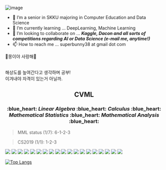 ![image](https://user-images.githubusercontent.com/48243487/147347475-8fa77723-5df2-4488-ba01-863b1ea9ae06.png)
- 👀 I’m a senior in SKKU majoring in Computer Education and Data Science
- 🌱 I’m currently learning ... DeepLearning, Machine Learning
- 💞️ I’m looking to collaborate on ... ***Kaggle, Dacon and all sorts of competitions regarding AI or Data Science (e-mail me, anytime!)***
- 📫 How to reach me ... superbunny38 at gmail dot com

💞️몽이야 사랑해💞️

<br>
해상도를 높여간다고 생각하며 공부!
<br>
이겨내야 자격이 있는거 아닐까.


<h2 align="center"> <strong>CVML</strong> </h2>
<h3 align="center">
:blue_heart: <strong><em>Linear Algebra</em></strong>
:blue_heart: <strong><em>Calculus</em></strong>
:blue_heart: <strong><em>Mathematical Statistics</em></strong>
:blue_heart: <strong><em>Mathematical Analysis</em></strong> :blue_heart:
</h3>

> MML status (1/7): 6-1-2-3

> CS2019 (1/1): 1-2-3

<!---
superbunny38/superbunny38 is a ✨ special ✨ repository because its `README.md` (this file) appears on your GitHub profile.
You can click the Preview link to take a look at your changes.
--->


<img src="https://img.shields.io/badge/TensorFlow-FF6F00?style=for-the-badge&logo=tensorflow&logoColor=white" /> <img src="https://img.shields.io/badge/C-00599C?style=for-the-badge&logo=c&logoColor=white" /> <img src="https://img.shields.io/badge/C%2B%2B-00599C?style=for-the-badge&logo=c%2B%2B&logoColor=white" />
<img src="https://img.shields.io/badge/HTML5-E34F26?style=for-the-badge&logo=html5&logoColor=white" />
<img src="https://img.shields.io/badge/Keras-D00000?style=for-the-badge&logo=Keras&logoColor=whit" />
<img src="https://img.shields.io/badge/LaTeX-47A141?style=for-the-badge&logo=LaTeX&logoColor=white" />
<img src="https://img.shields.io/badge/Numpy-777BB4?style=for-the-badge&logo=numpy&logoColor=white" />
<img src="https://img.shields.io/badge/Pandas-2C2D72?style=for-the-badge&logo=pandas&logoColor=white" />
<img src="https://img.shields.io/badge/Python-FFD43B?style=for-the-badge&logo=python&logoColor=blue" />
<img src="https://img.shields.io/badge/PyTorch-EE4C2C?style=for-the-badge&logo=PyTorch&logoColor=white" />
<img src="https://img.shields.io/badge/R-276DC3?style=for-the-badge&logo=r&logoColor=white" />
<img src="https://img.shields.io/badge/scikit_learn-F7931E?style=for-the-badge&logo=scikit-learn&logoColor=white" />
<img src="https://img.shields.io/badge/Linux-FCC624?style=for-the-badge&logo=linux&logoColor=black" />
<img src="https://img.shields.io/badge/Ubuntu-E95420?style=for-the-badge&logo=ubuntu&logoColor=white" />
<img src="https://img.shields.io/badge/Windows-0078D6?style=for-the-badge&logo=windows&logoColor=white" />
<img src="https://img.shields.io/badge/Django-092E20?style=for-the-badge&logo=django&logoColor=green" />
<img src="https://img.shields.io/badge/Bootstrap-563D7C?style=for-the-badge&logo=bootstrap&logoColor=white" />
<img src="https://img.shields.io/badge/CSS3-1572B6?style=for-the-badge&logo=css3&logoColor=white" />
<img src="https://img.shields.io/badge/MySQL-005C84?style=for-the-badge&logo=mysql&logoColor=white" />



[![Top Langs](https://github-readme-stats.vercel.app/api/top-langs/?username=superbunny38&layout=compact)](https://github.com/anuraghazra/github-readme-stats)
